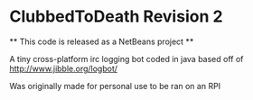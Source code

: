 ClubbedToDeath Revision 2
==============
** This code is released as a NetBeans project **

A tiny cross-platform irc logging bot coded in java based off of http://www.jibble.org/logbot/

Was originally made for personal use to be ran on an RPI 

